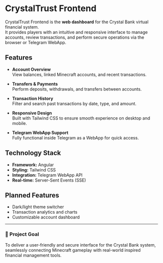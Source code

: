 # CrystalTrust Frontend

CrystalTrust Frontend is the **web dashboard** for the Crystal Bank virtual financial system.  
It provides players with an intuitive and responsive interface to manage accounts, review transactions, and perform secure operations via the browser or Telegram WebApp.

## Features

- **Account Overview**  
  View balances, linked Minecraft accounts, and recent transactions.

- **Transfers & Payments**  
  Perform deposits, withdrawals, and transfers between accounts.

- **Transaction History**  
  Filter and search past transactions by date, type, and amount.

- **Responsive Design**  
  Built with Tailwind CSS to ensure smooth experience on desktop and mobile.

- **Telegram WebApp Support**  
  Fully functional inside Telegram as a WebApp for quick access.

## Technology Stack

- **Framework:** Angular
- **Styling:** Tailwind CSS
- **Integration:** Telegram WebApp API
- **Real-time:** Server-Sent Events (SSE)

## Planned Features

- Dark/light theme switcher
- Transaction analytics and charts
- Customizable account dashboard

---

### 📌 Project Goal
To deliver a user-friendly and secure interface for the Crystal Bank system, seamlessly connecting Minecraft gameplay with real-world inspired financial management tools.
